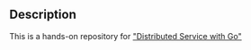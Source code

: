 ## Description
This is a hands-on repository for ["Distributed Service with Go"](https://www.oreilly.co.jp/books/9784873119977/)